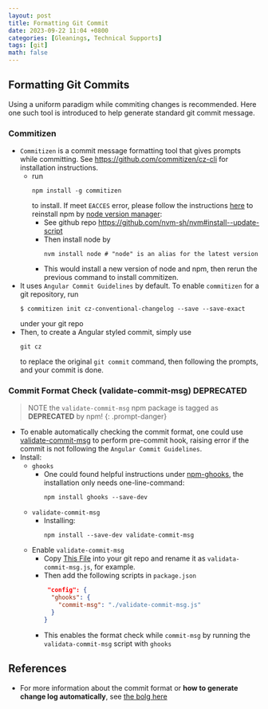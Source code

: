 ```yaml
---
layout: post
title: Formatting Git Commit
date: 2023-09-22 11:04 +0800
categories: [Gleanings, Technical Supports]
tags: [git]
math: false
---
```


## Formatting Git Commits
Using a uniform paradigm while commiting changes is recommended. Here one such tool is introduced to help generate standard git commit message.

### Commitizen
- `Commitizen` is a commit message formatting tool that gives prompts while committing. See <https://github.com/commitizen/cz-cli> for installation instructions.
  - run
    ```console
    npm install -g commitizen
    ```
    to install. If meet `EACCES` error, please follow the instructions [here](https://docs.npmjs.com/resolving-eacces-permissions-errors-when-installing-packages-globally) to reinstall npm by [node version manager](https://docs.npmjs.com/downloading-and-installing-node-js-and-npm):
    - See github repo <https://github.com/nvm-sh/nvm#install--update-script>
    - Then install node by 
        ```console
        nvm install node # "node" is an alias for the latest version
        ```
    - This would install a new version of node and npm, then rerun the previous command to install commitizen.
- It uses `Angular Commit Guidelines` by default. To enable `commitizen` for a git repository, run
  ```console
  $ commitizen init cz-conventional-changelog --save --save-exact
  ```
  under your git repo
- Then, to create a Angular styled commit, simply use
  ```console
  git cz
  ```
  to replace the original ``git commit`` command, then following the prompts, and your commit is done.

### Commit Format Check (validate-commit-msg) DEPRECATED
> NOTE the `validate-commit-msg` npm package is tagged as **DEPRECATED** by npm!
{: .prompt-danger}
- To enable automatically checking the commit format, one could use [validate-commit-msg](https://github.com/conventional-changelog-archived-repos/validate-commit-msg) to perform pre-commit hook, raising error if the commit is not following the `Angular Commit Guidelines`.
- Install:
  - `ghooks`
    - One could found helpful instructions under [npm-ghooks](https://www.npmjs.com/package/ghooks), the installation only needs one-line-command:
      ```console
      npm install ghooks --save-dev
      ```
  - `validate-commit-msg`
    - Installing:
      ```console
      npm install --save-dev validate-commit-msg
      ```
  - Enable `validate-commit-msg`
    - Copy [This File](https://github.com/conventional-changelog-archived-repos/validate-commit-msg/blob/master/index.js) into your git repo and rename it as `validata-commit-msg.js`, for example.
    - Then add the following scripts in `package.json`
      ```json
       "config": {
        "ghooks": {
          "commit-msg": "./validate-commit-msg.js"
        }
      }
      ```
    - This enables the format check while `commit-msg` by running the `validata-commit-msg` script with `ghooks` 
## References
- For more information about the commit format or **how to generate change log automatically**, see [the bolg here](https://www.ruanyifeng.com/blog/2016/01/commit_message_change_log.html)
